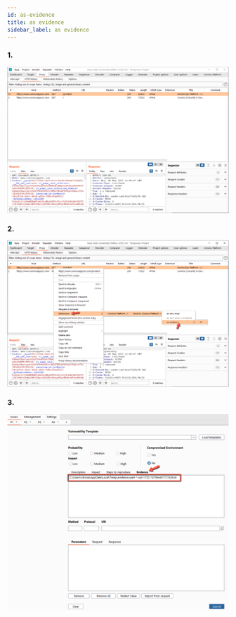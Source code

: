 ```yaml
---
id: as-evidence
title: as evidence
sidebar_label: as evidence
---
```


### **1.**
![img](../../../static/img/burp-extension/issues_tab/auto_fill/as_evidence/1.png)

### **2.**
![img](../../../static/img/burp-extension/issues_tab/auto_fill/as_evidence/2.png)

### **3.**
![img](../../../static/img/burp-extension/issues_tab/auto_fill/as_evidence/3.png)

